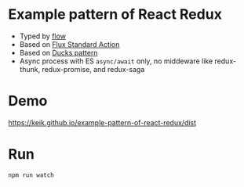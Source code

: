 # Example pattern of React Redux

* Typed by [flow](https://flow.org/)
* Based on [Flux Standard Action](https://github.com/redux-utilities/flux-standard-action)
* Based on [Ducks pattern](https://github.com/erikras/ducks-modular-redux)
* Async process with ES `async/await` only, no middeware like redux-thunk, redux-promise, and redux-saga

# Demo

https://keik.github.io/example-pattern-of-react-redux/dist

# Run

```
npm run watch
```
